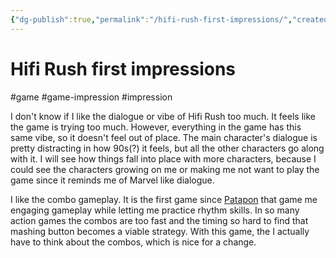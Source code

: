 ```yaml
---
{"dg-publish":true,"permalink":"/hifi-rush-first-impressions/","created":"2023-12-31T15:12:34.048+09:00","updated":"2024-01-03T11:23:25.029+09:00"}
---
```


# Hifi Rush first impressions

#game #game-impression #impression 

I don't know if I like the dialogue or vibe of Hifi Rush too much. It feels like the game is trying too much. However, everything in the game has this same vibe, so it doesn't feel out of place. The main character's dialogue is pretty distracting in how 90s(?) it feels, but all the other characters go along with it. I will see how things fall into place with more characters, because I could see the characters growing on me or making me not want to play the game since it reminds me of Marvel like dialogue.

I like the combo gameplay. It is the first game since [Patapon](https://en.wikipedia.org/wiki/Patapon) that game me engaging gameplay while letting me practice rhythm skills. In so many action games the combos are too fast and the timing so hard to find that mashing button becomes a viable strategy. With this game, the I actually have to think about the combos, which is nice for a change.

